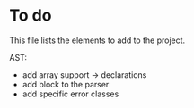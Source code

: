 # To do
This file lists the elements to add to the project.

AST:
- add array support -> declarations
- add block to the parser
- add specific error classes
